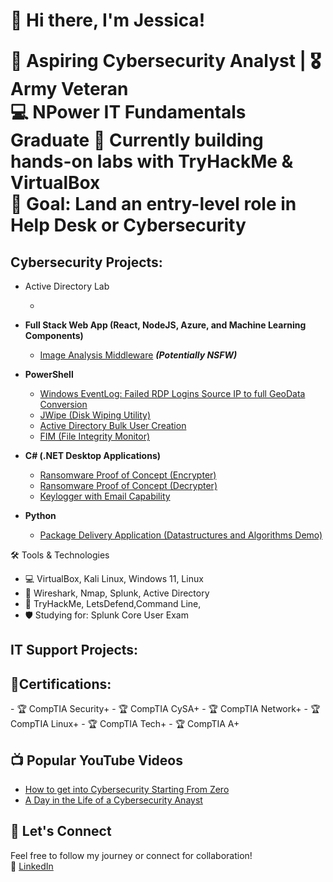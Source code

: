 <h1> 👋 Hi there, I'm Jessica!



🔐 **Aspiring Cybersecurity Analyst** | 🎖️ **Army Veteran**  
💻 NPower IT Fundamentals Graduate  🌱 Currently building hands-on labs with TryHackMe & VirtualBox  
🎯 Goal: Land an entry-level role in Help Desk or Cybersecurity

<h2> Cybersecurity Projects:</h2>

- Active Directory Lab

  - 
- <b>Full Stack Web App (React, NodeJS, Azure, and Machine Learning Components)</b>
  - [Image Analysis Middleware](https://github.com/joshmadakor1/4chan-Image-Analysis-Middleware-C964) <b><i>(Potentially NSFW)</b></i>
- <b>PowerShell</b>
  - [Windows EventLog: Failed RDP Logins Source IP to full GeoData Conversion](https://github.com/joshmadakor1/Sentinel-Lab)
  - [JWipe (Disk Wiping Utility)](https://github.com/joshmadakor1/Jwipe.PowerShell)
  - [Active Directory Bulk User Creation](https://github.com/joshmadakor1/AD_PS)
  - [FIM (File Integrity Monitor)](https://github.com/joshmadakor1/PowerShell-Integrity-FIM)
- <b>C# (.NET Desktop Applications)</b>
  - [Ransomware Proof of Concept (Encrypter)](https://github.com/joshmadakor1/EncrypterPOC)
  - [Ransomware Proof of Concept (Decrypter)](https://github.com/joshmadakor1/DecrypterPOC)
  - [Keylogger with Email Capability](https://github.com/joshmadakor1/Key-Logger-With-Email)
- <b>Python</b>
  - [Package Delivery Application (Datastructures and Algorithms Demo)](https://github.com/joshmadakor1/Package-Delivery-Pathfinding-Algorithm)
 
🛠️ Tools & Technologies
- 💻 VirtualBox, Kali Linux, Windows 11, Linux
- 📡 Wireshark, Nmap, Splunk, Active Directory
- 🧪 TryHackMe, LetsDefend,Command Line, 
- 🛡️ Studying for: Splunk Core User Exam
 
<h2> IT Support Projects:</h2>


<h2> 📜Certifications:</h2>
- 🏆 CompTIA Security+
- 🏆 CompTIA CySA+
- 🏆 CompTIA Network+
- 🏆 CompTIA Linux+
- 🏆 CompTIA Tech+
- 🏆 CompTIA A+

<h2>📺 Popular YouTube Videos</h2>

- [How to get into Cybersecurity Starting From Zero](https://www.youtube.com/watch?v=a83ASGn_V_s)
- [A Day in the Life of a Cybersecurity Anayst](https://www.youtube.com/watch?v=uHy3oM7NnoU)

## 🤝 Let's Connect
Feel free to follow my journey or connect for collaboration!  
🔗 [LinkedIn](https://www.linkedin.com/in/jstovall1) 


